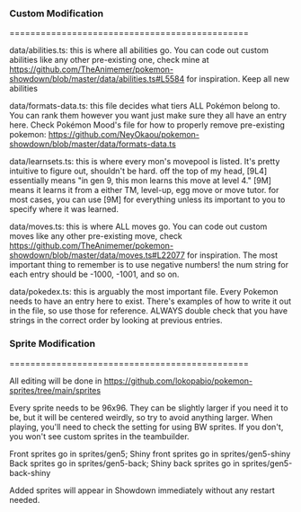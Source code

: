 ### Custom Modification
==============================================

data/abilities.ts: this is where all abilities go. You can code out custom abilities like any other pre-existing one, check mine at https://github.com/TheAnimemer/pokemon-showdown/blob/master/data/abilities.ts#L5584 for inspiration. Keep all new abilities 

data/formats-data.ts: this file decides what tiers ALL Pokémon belong to. You can rank them however you want just make sure they all have an entry here. Check Pokémon Mood's file for how to properly remove pre-existing pokemon: https://github.com/NeyOkaou/pokemon-showdown/blob/master/data/formats-data.ts

data/learnsets.ts: this is where every mon's movepool is listed. It's pretty intuitive to figure out, shouldn't be hard. off the top of my head, [9L4] essentially means "in gen 9, this mon learns this move at level 4." [9M] means it learns it from a either TM, level-up, egg move or move tutor. for most cases, you can use [9M] for everything unless its important to you to specify where it was learned.

data/moves.ts: this is where ALL moves go. You can code out custom moves like any other pre-existing move, check https://github.com/TheAnimemer/pokemon-showdown/blob/master/data/moves.ts#L22077 for inspiration. The most important thing to remember is to use negative numbers! the num string for each entry should be -1000, -1001, and so on. 

data/pokedex.ts: this is arguably the most important file. Every Pokemon needs to have an entry here to exist. There's examples of how to write it out in the file, so use those for reference. ALWAYS double check that you have strings in the correct order by looking at previous entries. 

### Sprite Modification
==============================================

All editing will be done in https://github.com/lokopabio/pokemon-sprites/tree/main/sprites

Every sprite needs to be 96x96. They can be slightly larger if you need it to be, but it will be centered weirdly, so try to avoid anything larger. 
When playing, you'll need to check the setting for using BW sprites. If you don't, you won't see custom sprites in the teambuilder. 

Front sprites go in sprites/gen5; Shiny front sprites go in sprites/gen5-shiny
Back sprites go in sprites/gen5-back; Shiny back sprites go in sprites/gen5-back-shiny

Added sprites will appear in Showdown immediately without any restart needed.

